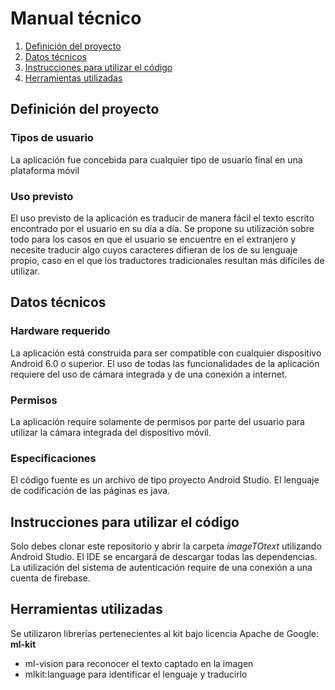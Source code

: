 # Manual técnico

 1. [Definición del proyecto](#definición-del-proyecto)
 2.  [Datos técnicos](#datos-técnicos)
 3. [Instrucciones para utilizar el código](#instrucciones-para-utilizar-el-código)
 4. [Herramientas utilizadas](#herramientas-utilizadas)
 
## Definición del proyecto

### Tipos de usuario
La aplicación fue concebida para cualquier tipo de usuario final en una plataforma móvil

### Uso previsto
El uso previsto de la aplicación es traducir de manera fácil el texto escrito encontrado por el usuario en su día a día. Se propone su utilización sobre todo para los casos en que el usuario se encuentre en el extranjero y necesite traducir algo cuyos caracteres difieran de los de su lenguaje propio, caso en el que los traductores tradicionales resultan más difíciles de utilizar.

## Datos técnicos

### Hardware requerido
La aplicación está construida para ser compatible con cualquier dispositivo Android 6.0 o superior.
El uso de todas las funcionalidades de la aplicación requiere del uso de cámara integrada y de una conexión a internet.

### Permisos
La aplicación require solamente de permisos por parte del usuario para utilizar la cámara integrada del dispositivo móvil.

### Especificaciones
El código fuente es un archivo de tipo proyecto Android Studio. 
El lenguaje de codificación de las páginas es java.

## Instrucciones para utilizar el código

Solo debes clonar este repositorio y abrir la carpeta *imageTOtext* utilizando Android Studio. El IDE se encargará de descargar todas las dependencias.
La utilización del sistema de autenticación require de una conexión a una cuenta de firebase.

## Herramientas utilizadas

Se utilizaron librerías pertenecientes al kit bajo licencia Apache de Google: **ml-kit**

 - ml-vision para reconocer el texto captado en la imagen
 - mlkit:language para identificar el lenguaje y traducirlo
